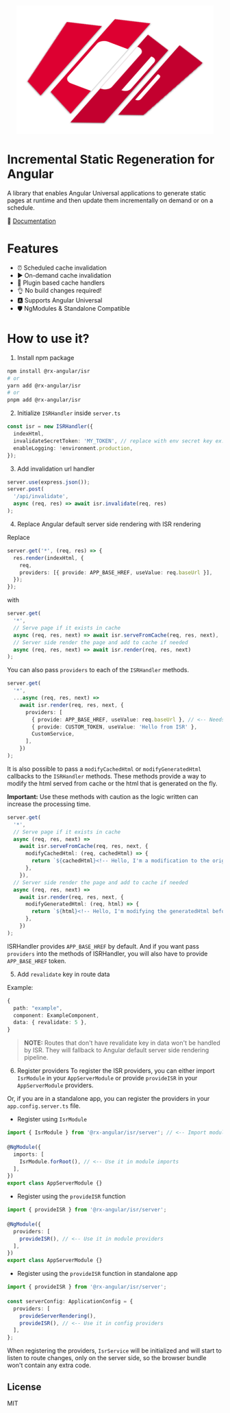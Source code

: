 <p align="center">
  <img width="460" height="300" src="https://raw.githubusercontent.com/rx-angular/rx-angular/main/apps/docs/static/img/isr-logo.png">
</p>

# Incremental Static Regeneration for Angular

A library that enables Angular Universal applications to generate static pages at runtime and then update them incrementally on demand or on a schedule.

📰 [Documentation](https://www.rx-angular.io/docs/isr)

# Features

- ⏰ Scheduled cache invalidation
- ▶️ On-demand cache invalidation
- 🔌 Plugin based cache handlers
- 👌 No build changes required!
- 🅰️ Supports Angular Universal
- 🛡️ NgModules & Standalone Compatible

# How to use it?

1. Install npm package

```bash
npm install @rx-angular/isr
# or
yarn add @rx-angular/isr
# or
pnpm add @rx-angular/isr
```

2. Initialize `ISRHandler` inside `server.ts`

```ts
const isr = new ISRHandler({
  indexHtml,
  invalidateSecretToken: 'MY_TOKEN', // replace with env secret key ex. process.env.REVALIDATE_SECRET_TOKEN
  enableLogging: !environment.production,
});
```

3. Add invalidation url handler

```ts
server.use(express.json());
server.post(
  '/api/invalidate',
  async (req, res) => await isr.invalidate(req, res)
);
```

4. Replace Angular default server side rendering with ISR rendering

Replace

```ts
server.get('*', (req, res) => {
  res.render(indexHtml, {
    req,
    providers: [{ provide: APP_BASE_HREF, useValue: req.baseUrl }],
  });
});
```

with

```ts
server.get(
  '*',
  // Serve page if it exists in cache
  async (req, res, next) => await isr.serveFromCache(req, res, next),
  // Server side render the page and add to cache if needed
  async (req, res, next) => await isr.render(req, res, next)
);
```

You can also pass `providers` to each of the `ISRHandler` methods.

```ts
server.get(
  '*',
  ...async (req, res, next) =>
    await isr.render(req, res, next, {
      providers: [
        { provide: APP_BASE_HREF, useValue: req.baseUrl }, // <-- Needs to be provided when passing providers
        { provide: CUSTOM_TOKEN, useValue: 'Hello from ISR' },
        CustomService,
      ],
    })
);
```

It is also possible to pass a `modifyCachedHtml` or `modifyGeneratedHtml` callbacks to the `ISRHandler` methods.
These methods provide a way to modify the html served from cache or the html that is generated on the fly.

**Important:** Use these methods with caution as the logic written can increase the processing time.

```ts
server.get(
  '*',
  // Serve page if it exists in cache
  async (req, res, next) =>
    await isr.serveFromCache(req, res, next, {
      modifyCachedHtml: (req, cachedHtml) => {
        return `${cachedHtml}<!-- Hello, I'm a modification to the original cache! -->`;
      },
    }),
  // Server side render the page and add to cache if needed
  async (req, res, next) =>
    await isr.render(req, res, next, {
      modifyGeneratedHtml: (req, html) => {
        return `${html}<!-- Hello, I'm modifying the generatedHtml before caching it! -->`;
      },
    })
);
```

ISRHandler provides `APP_BASE_HREF` by default. And if you want pass `providers` into the methods of ISRHandler, you will also have to provide `APP_BASE_HREF` token.

5. Add `revalidate` key in route data

Example:

```ts
{
  path: "example",
  component: ExampleComponent,
  data: { revalidate: 5 },
}
```

> **NOTE:** Routes that don't have revalidate key in data won't be handled by ISR. They will fallback to Angular default server side rendering pipeline.

6. Register providers
   To register the ISR providers, you can either import `IsrModule` in your `AppServerModule` or provide `provideISR` in your `AppServerModule` providers.

Or, if you are in a standalone app, you can register the providers in your `app.config.server.ts` file.

- Register using `IsrModule`

```ts
import { IsrModule } from '@rx-angular/isr/server'; // <-- Import module from library

@NgModule({
  imports: [
    IsrModule.forRoot(), // <-- Use it in module imports
  ],
})
export class AppServerModule {}
```

- Register using the `provideISR` function

```ts
import { provideISR } from '@rx-angular/isr/server';

@NgModule({
  providers: [
    provideISR(), // <-- Use it in module providers
  ],
})
export class AppServerModule {}
```

- Register using the `provideISR` function in standalone app

```ts
import { provideISR } from '@rx-angular/isr/server';

const serverConfig: ApplicationConfig = {
  providers: [
    provideServerRendering(),
    provideISR(), // <-- Use it in config providers
  ],
};
```

When registering the providers, `IsrService` will be initialized and will start to listen to route changes, only on the server side, so the browser bundle won't contain any extra code.

## License

MIT
